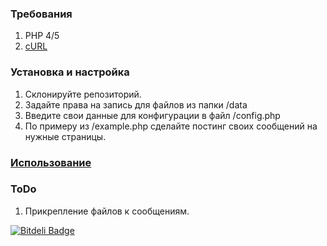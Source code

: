 ### Требования
1. PHP 4/5
2. [cURL](http://ru.php.net/manual/en/book.curl.php)

### Установка и настройка
1. Склонируйте репозиторий.
2. Задайте права на запись для файлов из папки /data
3. Введите свои данные для конфигурации в файл /config.php
4. По примеру из /example.php сделайте постинг своих сообщений на нужные страницы.

### [Использование](https://github.com/saippuakauppias/vk-wallposter/wiki)

### ToDo
1. Прикрепление файлов к сообщениям.

[![Bitdeli Badge](https://d2weczhvl823v0.cloudfront.net/saippuakauppias/vk-wallposter/trend.png)](https://bitdeli.com/free "Bitdeli Badge")

